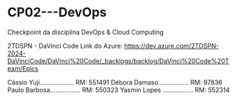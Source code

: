 # CP02---DevOps
Checkpoint da disciplina DevOps &amp; Cloud Computing

2TDSPN - DaVinci Code 
Link do Azure: https://dev.azure.com/2TDSPN-2024-DaVinciCode/DaVinci%20Code/_backlogs/backlog/DaVinci%20Code%20Team/Epics 

Cássio Yuji................... RM: 551491
Débora Damaso................. RM: 97836
Paulo Barbosa................. RM: 550323
Yasmin Lopes ................. RM: 552314
